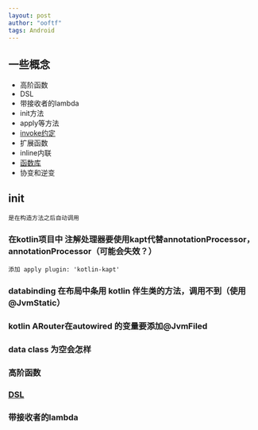 ```yaml
---
layout: post
author: "ooftf"
tags: Android
---
```


## 一些概念
* 高阶函数
* DSL
* 带接收者的lambda
* init方法
* apply等方法
* [invoke约定](https://www.jianshu.com/p/e802954a0695)
* 扩展函数
* inline内联
* [函数库](https://github.com/JetBrains/kotlin/blob/master/libraries/stdlib/src/kotlin/util/Standard.kt)
* 协变和逆变

## init
    是在构造方法之后自动调用

### 在kotlin项目中 注解处理器要使用kapt代替annotationProcessor，annotationProcessor（可能会失效？）
    添加 apply plugin: 'kotlin-kapt'
### databinding 在布局中条用 kotlin 伴生类的方法，调用不到（使用@JvmStatic）

### kotlin   ARouter在autowired 的变量要添加@JvmFiled  
### data class 为空会怎样  
### 高阶函数
### [DSL](https://www.jianshu.com/p/e802954a0695)  
### 带接收者的lambda